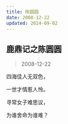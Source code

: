 ```yaml
---
title: 陈圆圆
date: 2008-12-22
updated: 2024-09-02
---
```


## 鹿鼎记之陈圆圆 ##

> 2008-12-22

四海佳人无双色， 

一世才情惹人怜。 

寻常女子难思议， 

为谁舍命为谁难？
